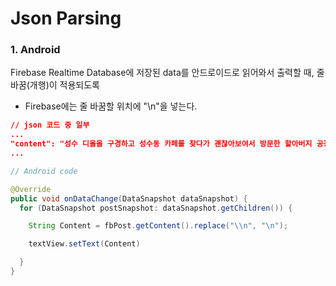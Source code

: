 # Json Parsing



### 1. Android

Firebase Realtime Database에 저장된 data를 안드로이드로 읽어와서 출력할 때, 줄 바꿈(개행)이 적용되도록

* Firebase에는 줄 바꿈할 위치에 "\n"을 넣는다.

```json
// json 코드 중 일부
...
"content": "성수 디올을 구경하고 성수동 카페를 찾다가 괜찮아보여서 방문한 할아버지 공장!\n 뷰로 시작해서 뷰로 끝나는 카페!! 특히 가을에 너무 예쁜 곳입니다.\n 다음엔 음료 이외에 디저트도 먹을거에요!",
...
```



```java
// Android code

@Override
public void onDataChange(DataSnapshot dataSnapshot) {
  for (DataSnapshot postSnapshot: dataSnapshot.getChildren()) {

    String Content = fbPost.getContent().replace("\\n", "\n");  

    textView.setText(Content)

  }
}
```

